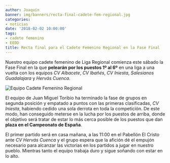 ```yaml
---
author: Joaquín
banner: img/banners/recta-final-cadete-fem-regional.jpg
categories:
- noticias
date: '2018-02-02 10:00:00'
tags:
- cadete femenino
- EEDD
title: Recta final para el Cadete Femenino Regional en la Fase Final
---
```


Nuestro equipo cadete femenino de Liga Regional comienza este sábado
la Fase Final en la que **pelearán por los puestos 1º al 6º** en una
liga a una vuelta con los equipos *CV Albacete*, *CV Ibañés*, *CV
Iniesta*, *Salesianos Guadalajara* y *Hervás Cuenca*.

![Equipo Cadete Femenino Regional](../../../../../img/banners/recta-final-cadete-fem-regional.jpg)

El equipo de Juan Miguel Toribio ha terminado la fase de grupos en
segunda posición y empatado a puntos con las primeras clasificadas,
*CV Iniesta*, habiendo cedido una sola derrota en toda la
competición. De este modo, han conseguido meterse en la lucha por los
puestos de arriba, donde el objetivo será tratar de estar lo más cerca
posible de los puestos que dan **plaza en el Campeonato de España**.

El primer partido será en casa mañana, a las 11:00 en el Pabellón El
Cristo ante *CV Hervás Cuenca* y el grupo espera que la afición dé el
empujón necesario para alcanzar las victorias en los partidos a jugar
en nuestro pueblo. Mientras tanto el equipo trabaja duro y sigue
soñando con estar en lo alto.
